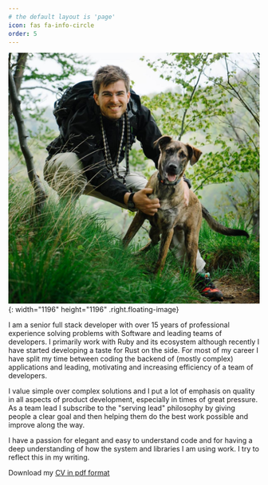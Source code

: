 ```yaml
---
# the default layout is 'page'
icon: fas fa-info-circle
order: 5
---
```


![Radan with Karlos, on Medvednica, near Brestovac peak](/images/radan.jpg){: width="1196" height="1196" .right.floating-image}

I am a senior full stack developer with over 15 years of professional experience
solving problems with Software and leading teams of developers.
I primarily work with Ruby and its ecosystem although recently I
have started developing a taste for Rust on the side.
For most of my career I have split my time between coding the backend
of (mostly complex) applications and leading, motivating and
increasing efficiency of a team of developers.

I value simple over complex solutions and I put a lot of emphasis
on quality in all aspects of product development,
especially in times of great pressure. As a team lead I subscribe
to the "serving lead" philosophy by giving people a clear goal
and then helping them do the best work possible and improve along
the way.

I have a passion for elegant and easy to understand code and for
having a deep understanding of how the system and libraries I am using work.
I try to reflect this in my writing.

Download my [CV in pdf format](../CV_Radan_Skoric.pdf)
